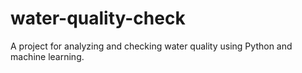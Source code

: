 # water-quality-check
A project for analyzing and checking water quality using Python and machine learning.
